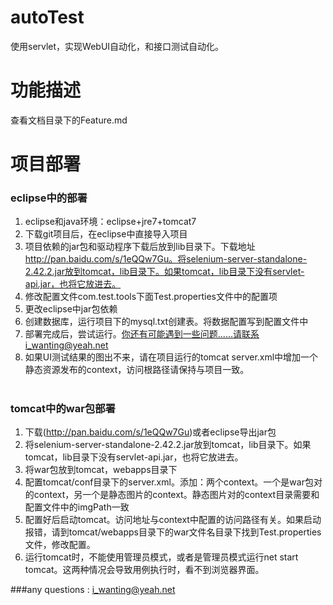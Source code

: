 # autoTest
使用servlet，实现WebUI自动化，和接口测试自动化。

# 功能描述
查看文档目录下的Feature.md

# 项目部署
### eclipse中的部署
1. eclipse和java环境：eclipse+jre7+tomcat7
2. 下载git项目后，在eclipse中直接导入项目
3. 项目依赖的jar包和驱动程序下载后放到lib目录下。下载地址 http://pan.baidu.com/s/1eQQw7Gu。将selenium-server-standalone-2.42.2.jar放到tomcat，lib目录下。如果tomcat，lib目录下没有servlet-api.jar，也将它放进去。
4. 修改配置文件com.test.tools下面Test.properties文件中的配置项
5. 更改eclipse中jar包依赖
6. 创建数据库，运行项目下的mysql.txt创建表。将数据配置写到配置文件中
7. 部署完成后，尝试运行。你还有可能遇到一些问题......请联系i_wanting@yeah.net
8. 如果UI测试结果的图出不来，请在项目运行的tomcat server.xml中增加一个静态资源发布的context，访问根路径请保持与项目一致。
 
# 
### tomcat中的war包部署
1. 下载(http://pan.baidu.com/s/1eQQw7Gu)或者eclipse导出jar包
2. 将selenium-server-standalone-2.42.2.jar放到tomcat，lib目录下。如果tomcat，lib目录下没有servlet-api.jar，也将它放进去。
3. 将war包放到tomcat，webapps目录下
4. 配置tomcat/conf目录下的server.xml。添加：两个context。一个是war包对的context，另一个是静态图片的context。静态图片对的context目录需要和配置文件中的imgPath一致
5. 配置好后启动tomcat。访问地址与context中配置的访问路径有关。如果启动报错，请到tomcat/webapps目录下的war文件名目录下找到Test.properties文件，修改配置。
6. 运行tomcat时，不能使用管理员模式，或者是管理员模式运行net start tomcat。这两种情况会导致用例执行时，看不到浏览器界面。

###any questions : i_wanting@yeah.net
